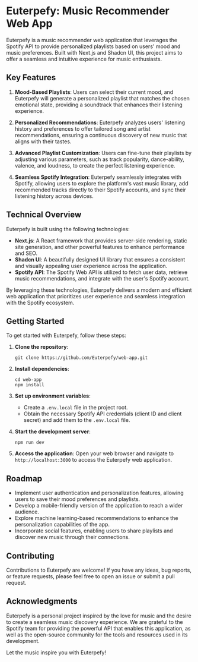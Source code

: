 # Euterpefy: Music Recommender Web App

Euterpefy is a music recommender web application that leverages the Spotify API to provide personalized playlists based on users' mood and music preferences. Built with Next.js and Shadcn UI, this project aims to offer a seamless and intuitive experience for music enthusiasts.

## Key Features

1. **Mood-Based Playlists**: Users can select their current mood, and Euterpefy will generate a personalized playlist that matches the chosen emotional state, providing a soundtrack that enhances their listening experience.

2. **Personalized Recommendations**: Euterpefy analyzes users' listening history and preferences to offer tailored song and artist recommendations, ensuring a continuous discovery of new music that aligns with their tastes.

3. **Advanced Playlist Customization**: Users can fine-tune their playlists by adjusting various parameters, such as track popularity, dance-ability, valence, and loudness, to create the perfect listening experience.

4. **Seamless Spotify Integration**: Euterpefy seamlessly integrates with Spotify, allowing users to explore the platform's vast music library, add recommended tracks directly to their Spotify accounts, and sync their listening history across devices.

## Technical Overview

Euterpefy is built using the following technologies:

- **Next.js**: A React framework that provides server-side rendering, static site generation, and other powerful features to enhance performance and SEO.
- **Shadcn UI**: A beautifully designed UI library that ensures a consistent and visually appealing user experience across the application.
- **Spotify API**: The Spotify Web API is utilized to fetch user data, retrieve music recommendations, and integrate with the user's Spotify account.

By leveraging these technologies, Euterpefy delivers a modern and efficient web application that prioritizes user experience and seamless integration with the Spotify ecosystem.

## Getting Started

To get started with Euterpefy, follow these steps:

1. **Clone the repository**:

   ```
   git clone https://github.com/Euterpefy/web-app.git
   ```

2. **Install dependencies**:

   ```
   cd web-app
   npm install
   ```

3. **Set up environment variables**:

   - Create a `.env.local` file in the project root.
   - Obtain the necessary Spotify API credentials (client ID and client secret) and add them to the `.env.local` file.

4. **Start the development server**:

   ```
   npm run dev
   ```

5. **Access the application**:
   Open your web browser and navigate to `http://localhost:3000` to access the Euterpefy web application.

## Roadmap

- Implement user authentication and personalization features, allowing users to save their mood preferences and playlists.
- Develop a mobile-friendly version of the application to reach a wider audience.
- Explore machine learning-based recommendations to enhance the personalization capabilities of the app.
- Incorporate social features, enabling users to share playlists and discover new music through their connections.

## Contributing

Contributions to Euterpefy are welcome! If you have any ideas, bug reports, or feature requests, please feel free to open an issue or submit a pull request.

## Acknowledgments

Euterpefy is a personal project inspired by the love for music and the desire to create a seamless music discovery experience. We are grateful to the Spotify team for providing the powerful API that enables this application, as well as the open-source community for the tools and resources used in its development.

Let the music inspire you with Euterpefy!
